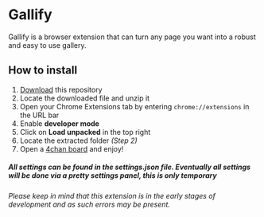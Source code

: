 # Gallify
Gallify is a browser extension that can turn any page you want into a robust and easy to use gallery.

## How to install
1. [Download](https://github.com/lauchlan105/gallify/archive/master.zip) this repository
2. Locate the downloaded file and unzip it
3. Open your Chrome Extensions tab by entering `chrome://extensions` in the URL bar
4. Enable **developer mode**
5. Click on **Load unpacked** in the top right
6. Locate the extracted folder   _(Step 2)_
7. Open a [4chan board](http://www.4chan.org/) and enjoy!

##### All settings can be found in the settings.json file. Eventually all settings will be done via a pretty settings panel, this is only temporary

###### Please keep in mind that this extension is in the early stages of development and as such errors may be present.
